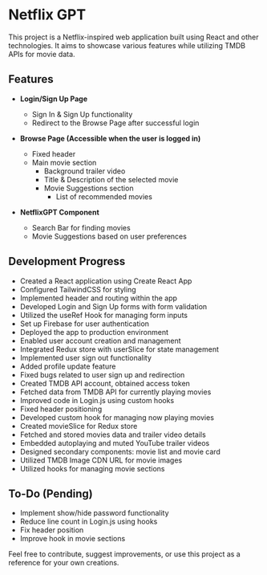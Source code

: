 # Netflix GPT

This project is a Netflix-inspired web application built using React and other technologies. It aims to showcase various features while utilizing TMDB APIs for movie data.

## Features

- **Login/Sign Up Page**

  - Sign In & Sign Up functionality
  - Redirect to the Browse Page after successful login

- **Browse Page (Accessible when the user is logged in)**

  - Fixed header
  - Main movie section
    - Background trailer video
    - Title & Description of the selected movie
    - Movie Suggestions section
      - List of recommended movies

- **NetflixGPT Component**
  - Search Bar for finding movies
  - Movie Suggestions based on user preferences

## Development Progress

- Created a React application using Create React App
- Configured TailwindCSS for styling
- Implemented header and routing within the app
- Developed Login and Sign Up forms with form validation
- Utilized the useRef Hook for managing form inputs
- Set up Firebase for user authentication
- Deployed the app to production environment
- Enabled user account creation and management
- Integrated Redux store with userSlice for state management
- Implemented user sign out functionality
- Added profile update feature
- Fixed bugs related to user sign up and redirection
- Created TMDB API account, obtained access token
- Fetched data from TMDB API for currently playing movies
- Improved code in Login.js using custom hooks
- Fixed header positioning
- Developed custom hook for managing now playing movies
- Created movieSlice for Redux store
- Fetched and stored movies data and trailer video details
- Embedded autoplaying and muted YouTube trailer videos
- Designed secondary components: movie list and movie card
- Utilized TMDB Image CDN URL for movie images
- Utilized hooks for managing movie sections

## To-Do (Pending)

- Implement show/hide password functionality
- Reduce line count in Login.js using hooks
- Fix header position
- Improve hook in movie sections

Feel free to contribute, suggest improvements, or use this project as a reference for your own creations.
